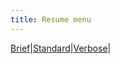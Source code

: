 ```yaml
---
title: Resume menu
---
```


[Brief](pages/resume_brief.md)|[Standard](pages/resume.md)|[Verbose](pages/resume_verbose.md)|
